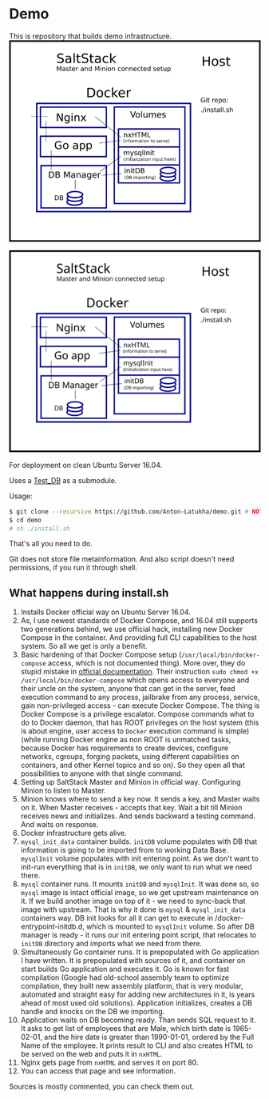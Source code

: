 # Demo
This is repository that builds demo infrastructure.
![Here is image of infrastructure](./infrastructure.png "This is a brushstroke.")

![This is original SVG](./infrastructure.svg "This is a brushstroke.")

For deployment on clean Ubuntu Server 16.04.

Uses a [Test_DB](https://github.com/datacharmer/test_db) as a submodule.

Usage:
```bash
$ git clone --recursive https://github.com/Anton-Latukha/demo.git # NOTE: recursive option
$ cd demo
# sh ./install.sh
```

That's all you need to do.

Git does not store file metainformation. And also script doesn't need permissions, if you run it through shell.

## What happens during install.sh
1. Installs Docker official way on Ubuntu Server 16.04.
2. As, I use newest standards of Docker Compose, and 16.04 still supports two generations behind, we use official hack, installing new Docker Compose in the container. And providing full CLI capabilities to the host system. So all we get is only a benefit.
3. Basic hardening of that Docker Compose setup (`/usr/local/bin/docker-compose` access, which is not documented thing). More over, they do stupid mistake in [official documentation](https://docs.docker.com/compose/install/#install-as-a-container). Their instruction `sudo chmod +x /usr/local/bin/docker-compose` which opens access to everyone and their uncle on the system, anyone that can get in the server, feed execution command to any process, jailbrake from any process, service, gain non-privileged access - can execute Docker Compose. The thing is Docker Compose is a privilege escalator. Compose commands what to do to Docker daemon, that has ROOT privileges on the host system (this is about engine, user access to `Docker` execution command is simple)(while running Docker engine as non ROOT is unmatched tasks, because Docker has requirements to create devices, configure networks, cgroups, forging packets, using different capabilities on containers, and other Kernel topics and so on). So they open all that possibilities to anyone with that single command.
4. Setting up SaltStack Master and Minion in official way. Configuring Minion to listen to Master.
5. Minion knows where to send a key now. It sends a key, and Master waits on it. When Master receives - accepts that key. Wait a bit till Minion receives news and initializes. And sends backward a testing command. And waits on response.
5. Docker infrastructure gets alive.
6. `mysql_init_data` container builds. `initDB` volume populates with DB that information is going to be imported from to working Data Base. `mysqlInit` volume populates with init entering point. As we don't want to init-run everything that is in `initDB`, we only want to run what we need there.
7. `mysql` container runs. It mounts `initDB` and `mysqlInit`. It was done so, so `mysql` image is intact official image, so we get upstream maintenance on it. If we build another image on top of it - we need to sync-back that image with upstream. That is why it done is `mysql` & `mysql_init_data` containers way. DB init looks for all it can get to execute in /docker-entrypoint-initdb.d, which is mounted to `mysqlInit` volume. So after DB manager is ready - it runs our init entering point script, that relocates to `initDB` directory and imports what we need from there.
8. Simultaneously Go container runs. It is prepopulated with Go application I have written. It is prepopulated with sources of it, and container on start builds Go application and executes it. Go is known for fast compilation (Google had old-school assembly team to optimize compilation, they built new assembly platform, that is very modular, automated and straight easy for adding new architectures in it, is years ahead of most used old solutions). Application initializes, creates a DB handle and knocks on the DB we importing.
9. Application waits on DB becoming ready. Than sends SQL request to it. It asks to get list of employees that are Male, which birth date is 1965-02-01, and the hire date is greater than 1990-01-01, ordered by the Full Name of the employee. It prints result to CLI and also creates HTML to be served on the web and puts it in `nxHTML`.
10.  Nginx gets page from `nxHTML` and serves it on port 80.
11.  You can access that page and see information.



Sources is mostly commented, you can check them out.
